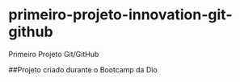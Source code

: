 # primeiro-projeto-innovation-git-github
Primeiro Projeto Git/GitHub

##Projeto criado durante o Bootcamp da Dio 
